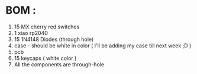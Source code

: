 # BOM : 

1) 15 MX cherry red switches
2) 1 xiao rp2040
3) 15 1N4148 Diodes (through hole) 
4) case - should be white in color  ( I'll be adding my case till next week ;D ) 
5)  pcb 
6) 15 keycaps ( white color ) 
7) All the components are through-hole 